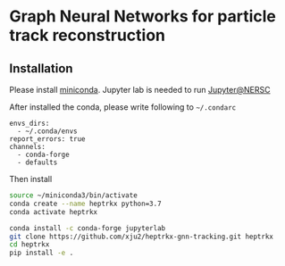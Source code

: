# Graph Neural Networks for particle track reconstruction

## Installation
Please install [miniconda](https://docs.conda.io/en/latest/miniconda.html). Jupyter lab is needed to run [Jupyter@NERSC](https://jupyter.nersc.gov)

After installed the conda, please write following to `~/.condarc`
```
envs_dirs:
  - ~/.conda/envs
report_errors: true
channels:
  - conda-forge
  - defaults
```
Then install
```bash
source ~/miniconda3/bin/activate
conda create --name heptrkx python=3.7
conda activate heptrkx

conda install -c conda-forge jupyterlab
git clone https://github.com/xju2/heptrkx-gnn-tracking.git heptrkx
cd heptrkx
pip install -e .
```
